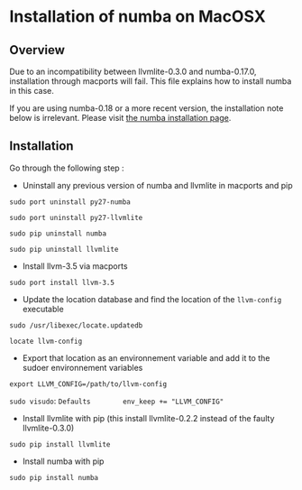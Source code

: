 Installation of numba on MacOSX
======================

Overview
-------

Due to an incompatibility between llvmlite-0.3.0 and numba-0.17.0, installation through macports will fail. This file explains how to install numba in this case.

If you are using numba-0.18 or a more recent version, the installation note below is irrelevant. Please visit [the numba installation page](https://pypi.python.org/pypi/numba/).

Installation
---------

Go through the following step :

* Uninstall any previous version of numba and llvmlite in macports and
  pip
  
`sudo port uninstall py27-numba`

`sudo port uninstall py27-llvmlite`

`sudo pip uninstall numba`

`sudo pip uninstall llvmlite`

* Install llvm-3.5 via macports

`sudo port install llvm-3.5`

* Update the location database and find the location of the `llvm-config` executable

`sudo /usr/libexec/locate.updatedb`

`locate llvm-config`

* Export that location as an environnement variable and add it to the sudoer environnement variables

`export LLVM_CONFIG=/path/to/llvm-config`

`sudo visudo`: `Defaults        env_keep += "LLVM_CONFIG"`

* Install llvmlite with pip (this install llvmlite-0.2.2 instead of the faulty llvmlite-0.3.0)

`sudo pip install llvmlite`

* Install numba with pip

`sudo pip install numba`
